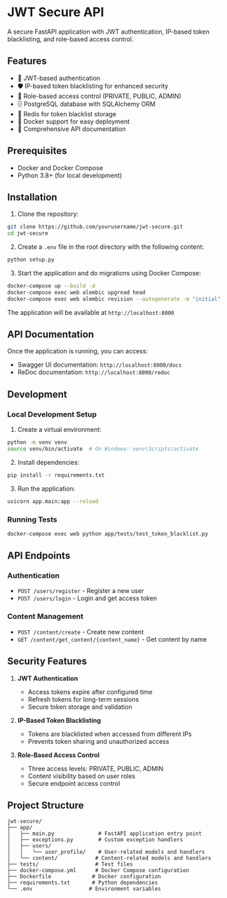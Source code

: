 # JWT Secure API

A secure FastAPI application with JWT authentication, IP-based token blacklisting, and role-based access control.

## Features

- 🔐 JWT-based authentication
- 🛡️ IP-based token blacklisting for enhanced security
- 👥 Role-based access control (PRIVATE, PUBLIC, ADMIN)
- 🗄️ PostgreSQL database with SQLAlchemy ORM
- 🔄 Redis for token blacklist storage
- 🐳 Docker support for easy deployment
- 📝 Comprehensive API documentation

## Prerequisites

- Docker and Docker Compose
- Python 3.8+ (for local development)

## Installation

1. Clone the repository:
```bash
git clone https://github.com/yourusername/jwt-secure.git
cd jwt-secure
```

2. Create a `.env` file in the root directory with the following content:
```bash
python setup.py
```

3. Start the application and do migrations using Docker Compose:
```bash
docker-compose up --build -d
docker-compose exec web alembic upgread head
docker-compose exec web alembic revision --autogenerate -m "initial"
```

The application will be available at `http://localhost:8000`

## API Documentation

Once the application is running, you can access:
- Swagger UI documentation: `http://localhost:8000/docs`
- ReDoc documentation: `http://localhost:8000/redoc`

## Development

### Local Development Setup

1. Create a virtual environment:
```bash
python -m venv venv
source venv/bin/activate  # On Windows: venv\Scripts\activate
```

2. Install dependencies:
```bash
pip install -r requirements.txt
```

3. Run the application:
```bash
uvicorn app.main:app --reload
```

### Running Tests

```bash
docker-compose exec web python app/tests/test_token_blacklist.py
```

## API Endpoints

### Authentication
- `POST /users/register` - Register a new user
- `POST /users/login` - Login and get access token

### Content Management
- `POST /content/create` - Create new content
- `GET /content/get_content/{content_name}` - Get content by name

## Security Features

1. **JWT Authentication**
   - Access tokens expire after configured time
   - Refresh tokens for long-term sessions
   - Secure token storage and validation

2. **IP-Based Token Blacklisting**
   - Tokens are blacklisted when accessed from different IPs
   - Prevents token sharing and unauthorized access

3. **Role-Based Access Control**
   - Three access levels: PRIVATE, PUBLIC, ADMIN
   - Content visibility based on user roles
   - Secure endpoint access control

## Project Structure

```
jwt-secure/
├── app/
│   ├── main.py              # FastAPI application entry point
│   ├── exceptions.py        # Custom exception handlers
│   ├── users/
│   │   └── user_profile/    # User-related models and handlers
│   └── content/            # Content-related models and handlers
├── tests/                  # Test files
├── docker-compose.yml      # Docker Compose configuration
├── Dockerfile             # Docker configuration
├── requirements.txt       # Python dependencies
└── .env                  # Environment variables
```
